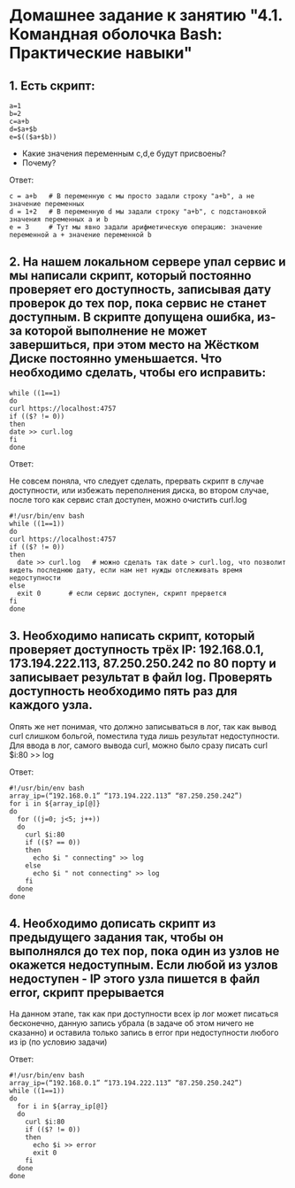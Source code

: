 # Домашнее задание к занятию "4.1. Командная оболочка Bash: Практические навыки"

## 1. Есть скрипт:
```shell
a=1
b=2
c=a+b
d=$a+$b
e=$(($a+$b))
```
+ Какие значения переменным c,d,e будут присвоены?
+ Почему?

Ответ:
```shell
c = a+b   # В переменную с мы просто задали строку "a+b", а не значение переменных
d = 1+2   # В переменную d мы задали строку "a+b", с подстановкой значения переменных a и b
e = 3     # Тут мы явно задали арифметическую операцию: значение переменной а + значение переменной b
```
## 2. На нашем локальном сервере упал сервис и мы написали скрипт, который постоянно проверяет его доступность, записывая дату проверок до тех пор, пока сервис не станет доступным. В скрипте допущена ошибка, из-за которой выполнение не может завершиться, при этом место на Жёстком Диске постоянно уменьшается. Что необходимо сделать, чтобы его исправить:
```shell
while ((1==1)
do
curl https://localhost:4757
if (($? != 0))
then
date >> curl.log
fi
done
```
Ответ:

Не совсем поняла, что следует сделать, прервать скрипт в случае доступности, или избежать переполнения диска,
во втором случае, после того как сервис стал доступен, можно очистить curl.log
```shell
#!/usr/bin/env bash
while ((1==1))
do
curl https://localhost:4757
if (($? != 0))
then
  date >> curl.log   # можно сделать так date > curl.log, что позволит видеть последнюю дату, если нам нет нужды отслеживать время недоступности
else
  exit 0       # если сервис доступен, скрипт прервется
fi
done
```

## 3. Необходимо написать скрипт, который проверяет доступность трёх IP: 192.168.0.1, 173.194.222.113, 87.250.250.242 по 80 порту и записывает результат в файл log. Проверять доступность необходимо пять раз для каждого узла.
Опять же нет понимая, что должно записываться в лог, так как вывод curl слишком больгой, поместила туда лишь результат недоступности.
Для ввода в лог, самого вывода curl, можно было сразу писать curl $i:80 >> log

Ответ:
```shell
#!/usr/bin/env bash
array_ip=(“192.168.0.1” “173.194.222.113” “87.250.250.242”)
for i in ${array_ip[@]}
do
  for ((j=0; j<5; j++))
  do
    curl $i:80
    if (($? == 0))
    then 
      echo $i " connecting" >> log
    else
      echo $i " not connecting" >> log
    fi
  done
done
```
## 4. Необходимо дописать скрипт из предыдущего задания так, чтобы он выполнялся до тех пор, пока один из узлов не окажется недоступным. Если любой из узлов недоступен - IP этого узла пишется в файл error, скрипт прерывается
На данном этапе, так как при доступности всех ip лог может писаться бесконечно, данную запись убрала (в задаче об этом ничего
не сказанно) и оставила только запись в error при недоступности любого из ip (по условию задачи)

Ответ:
```shell
#!/usr/bin/env bash
array_ip=(“192.168.0.1” “173.194.222.113” “87.250.250.242”)
while ((1==1))
do
  for i in ${array_ip[@]}
  do
    curl $i:80
    if (($? != 0))
    then
      echo $i >> error
      exit 0
    fi
  done
done
```